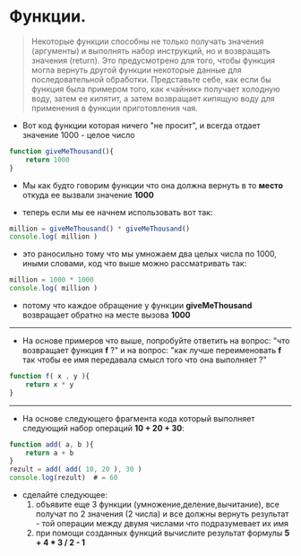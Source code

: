 # Функции.


> Некоторые функции способны не только получать значения (аргументы) и выполнять набор инструкций, но и возвращать значения (return). Это предусмотрено для того, чтобы функция могла вернуть другой функции некоторые данные для последовательной обработки. Представьте себе, как если бы функция была примером того, как «чайник» получает холодную воду, затем ее кипятит, а затем возвращает кипящую воду для применения в функции приготовления чая.

* Вот код функции которая ничего "не просит", и всегда отдает значение 1000 - целое число
```js
function giveMeThousand(){
    return 1000
}
```
* Мы как будто говорим функции что она должна вернуть в то **место** откуда ее вызвали значение  **1000**

* теперь если мы ее начнем использовать вот так:
```js
million = giveMeThousand() * giveMeThousand()
console.log( million )
```
* это раносильно тому что мы умножаем два целых числа по 1000, иными словами, код что выше можно рассматривать так:

```js
million = 1000 * 1000
console.log( million )
```
* потому что каждое обращение у функции **giveMeThousand** возвращает обратно на месте вызова **1000**

---

* На основе примеров что выше, попробуйте ответить на вопрос: "что возвращает функция **f** ?" и на вопрос: "как лучше переименовать **f** так чтобы ее имя передавала смысл того что она выполняет ?"

```js
function f( x , y ){
    return x * y
}
```

---

* На основе следующего фрагмента кода который выполняет следующий набор операций **10 + 20 + 30**:

```js
function add( a, b ){
    return a + b
}
rezult = add( add( 10, 20 ), 30 )
console.log(rezult)  # = 60
```

* сделайте следующее:
    1. объявите еще 3 функции (умножение,деление,вычитание), все получат по 2 значения (2 числа) и все должны вернуть результат - той операции между двумя числами что подразумевает их имя
    2. при помощи созданных функций вычислите результат формулы **5 + 4 * 3 / 2 - 1**

